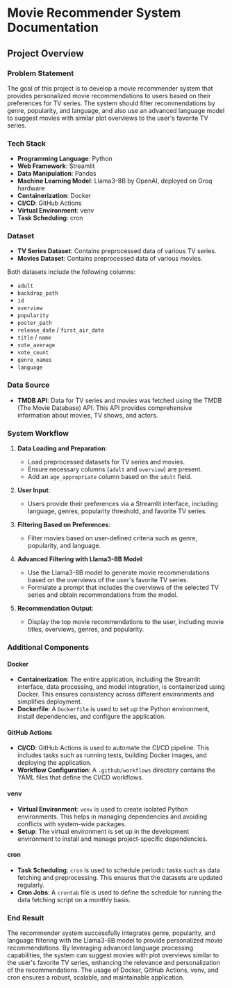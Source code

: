 # Movie Recommender System Documentation

## Project Overview

### Problem Statement
The goal of this project is to develop a movie recommender system that provides personalized movie recommendations to users based on their preferences for TV series. The system should filter recommendations by genre, popularity, and language, and also use an advanced language model to suggest movies with similar plot overviews to the user's favorite TV series.

### Tech Stack
- **Programming Language**: Python
- **Web Framework**: Streamlit
- **Data Manipulation**: Pandas
- **Machine Learning Model**: Llama3-8B by OpenAI, deployed on Groq hardware
- **Containerization**: Docker
- **CI/CD**: GitHub Actions
- **Virtual Environment**: venv
- **Task Scheduling**: cron

### Dataset
- **TV Series Dataset**: Contains preprocessed data of various TV series.
- **Movies Dataset**: Contains preprocessed data of various movies.

Both datasets include the following columns:
- `adult`
- `backdrop_path`
- `id`
- `overview`
- `popularity`
- `poster_path`
- `release_date` / `first_air_date`
- `title` / `name`
- `vote_average`
- `vote_count`
- `genre_names`
- `language`

### Data Source
- **TMDB API**: Data for TV series and movies was fetched using the TMDB (The Movie Database) API. This API provides comprehensive information about movies, TV shows, and actors.

### System Workflow
1. **Data Loading and Preparation**:
   - Load preprocessed datasets for TV series and movies.
   - Ensure necessary columns (`adult` and `overview`) are present.
   - Add an `age_appropriate` column based on the `adult` field.

2. **User Input**:
   - Users provide their preferences via a Streamlit interface, including language, genres, popularity threshold, and favorite TV series.

3. **Filtering Based on Preferences**:
   - Filter movies based on user-defined criteria such as genre, popularity, and language.

4. **Advanced Filtering with Llama3-8B Model**:
   - Use the Llama3-8B model to generate movie recommendations based on the overviews of the user's favorite TV series.
   - Formulate a prompt that includes the overviews of the selected TV series and obtain recommendations from the model.

5. **Recommendation Output**:
   - Display the top movie recommendations to the user, including movie titles, overviews, genres, and popularity.

### Additional Components

#### Docker
- **Containerization**: The entire application, including the Streamlit interface, data processing, and model integration, is containerized using Docker. This ensures consistency across different environments and simplifies deployment.
- **Dockerfile**: A `Dockerfile` is used to set up the Python environment, install dependencies, and configure the application.

#### GitHub Actions
- **CI/CD**: GitHub Actions is used to automate the CI/CD pipeline. This includes tasks such as running tests, building Docker images, and deploying the application.
- **Workflow Configuration**: A `.github/workflows` directory contains the YAML files that define the CI/CD workflows.

#### venv
- **Virtual Environment**: `venv` is used to create isolated Python environments. This helps in managing dependencies and avoiding conflicts with system-wide packages.
- **Setup**: The virtual environment is set up in the development environment to install and manage project-specific dependencies.

#### cron
- **Task Scheduling**: `cron` is used to schedule periodic tasks such as data fetching and preprocessing. This ensures that the datasets are updated regularly.
- **Cron Jobs**: A `crontab` file is used to define the schedule for running the data fetching script on a monthly basis.

### End Result
The recommender system successfully integrates genre, popularity, and language filtering with the Llama3-8B model to provide personalized movie recommendations. By leveraging advanced language processing capabilities, the system can suggest movies with plot overviews similar to the user's favorite TV series, enhancing the relevance and personalization of the recommendations. The usage of Docker, GitHub Actions, venv, and cron ensures a robust, scalable, and maintainable application.
